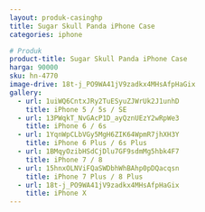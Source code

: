 ```yaml
---
layout: produk-casinghp
title: Sugar Skull Panda iPhone Case
categories: iphone

# Produk
product-title: Sugar Skull Panda iPhone Case
harga: 90000
sku: hn-4770
image-drive: 18t-j_PO9WA41jV9zadkx4MHsAfpHaGix
gallery:
  - url: 1uiWQ6CntxJRy2TuESyuZJWrUk2J1unhD
    title: iPhone 5 / 5s / SE
  - url: 13PWqkT_NvGAcP1D_ayQznUEzY2wRpWe3
    title: iPhone 6 / 6s
  - url: 1YqnWpCLbVGy5MgH6ZIK64WpmR7jhXH3Y
    title: iPhone 6 Plus / 6s Plus
  - url: 1BMqyOzibHSdCjDlu7GF9sdmMg5hbk4F7
    title: iPhone 7 / 8
  - url: 15hnxOLNViFQaSWDbhWhBAhp0pDQacqsn
    title: iPhone 7 Plus / 8 Plus
  - url: 18t-j_PO9WA41jV9zadkx4MHsAfpHaGix
    title: iPhone X
---
```

